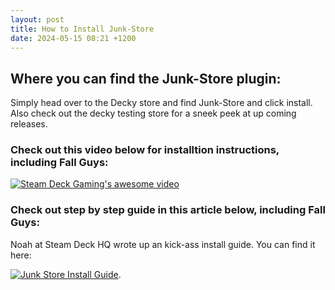 ```yaml
---
layout: post
title: How to Install Junk-Store
date: 2024-05-15 08:21 +1200
---
```



## Where you can find the Junk-Store plugin:

Simply head over to the Decky store and find Junk-Store and click install. Also check out the decky testing store for a sneek peek at up coming releases.

### Check out this video below for installtion instructions, including Fall Guys:

[![Steam Deck Gaming's awesome video](https://i.ytimg.com/vi/u9Z66HMD31Y/hqdefault.jpg)](https://www.youtube.com/watch?v=tgc7yiKtpW0?si=u9Z66HMD31Y)

### Check out step by step guide in this article below, including Fall Guys:

Noah at Steam Deck HQ wrote up an kick-ass install guide. You can find it here:

[![Junk Store Install Guide](https://steamdeckhq.com/wp-content/uploads/2024/04/JunkStoreLibrary.jpg)](https://steamdeckhq.com/tips-and-guides/how-to-integrate-epic-games-into-steam-deck-library/?utm_source=dlvr.it&utm_medium=twitter).
